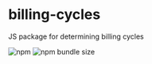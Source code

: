 # billing-cycles
JS package for determining billing cycles

![npm](https://img.shields.io/npm/v/billing-cycles)
![npm bundle size](https://img.shields.io/bundlephobia/min/billing-cycles)
